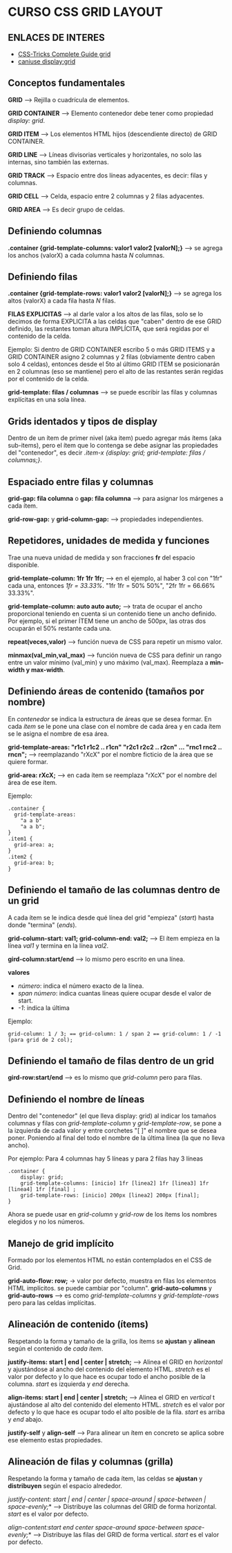# CURSO CSS GRID LAYOUT


## ENLACES DE INTERES

* [CSS-Tricks Complete Guide grid](https://css-tricks.com/snippets/css/complete-guide-grid/)
* [caniuse display:grid](https://caniuse.com/#feat=css-grid)


## Conceptos fundamentales


**GRID** --> Rejilla o cuadrícula de elementos.

**GRID CONTAINER** --> Elemento contenedor debe tener como propiedad *display: grid*.

**GRID ITEM** --> Los elementos HTML hijos (descendiente directo) de GRID CONTAINER.

**GRID LINE** --> Líneas divisorias verticales y horizontales, no solo las internas, sino también las externas.

**GRID TRACK** --> Espacio entre dos líneas adyacentes, es decir: filas y columnas.

**GRID CELL** --> Celda, espacio entre 2 columnas y 2 filas adyacentes.

**GRID AREA** --> Es decir grupo de celdas.


## Definiendo columnas

**.container {grid-template-columns: valor1 valor2 [valorN];}** --> se agrega los anchos (valorX) a cada columna hasta *N* columnas.


## Definiendo filas

**.container {grid-template-rows: valor1 valor2 [valorN];}** --> se agrega los altos (valorX) a cada fila hasta *N* filas.

**FILAS EXPLICITAS** --> al darle valor a los altos de las filas, solo se lo decimos de forma EXPLICITA a las celdas que "caben" dentro de ese GRID definido, las restantes toman altura IMPLÍCITA, que será regidas por el contenido de la celda.

Ejemplo: Si dentro de GRID CONTAINER escribo 5 o más GRID ITEMS y a GRID CONTAINER asigno 2 columnas y 2 filas (obviamente dentro caben solo 4 celdas), entonces desde el 5to al último GRID ITEM se posicionarán en 2 columnas (eso se mantiene) pero el alto de las restantes serán regidas por el contenido de la celda.

**grid-template: filas / columnas** --> se puede escribir las filas y columnas explícitas en una sola línea.


## Grids identados y tipos de display

Dentro de un ítem de primer nivel (aka item) puedo agregar más ítems (aka sub-items), pero el ítem que lo contenga se debe asignar las propiedades del "contenedor", es decir *.item-x {display: grid; grid-template: filas / columnas;}*.


## Espaciado entre filas y columnas

**grid-gap: fila columna** o **gap: fila columna** --> para asignar los márgenes a cada ítem.

**grid-row-gap:** y **grid-column-gap:** --> propiedades independientes.


## Repetidores, unidades de medida y funciones
Trae una nueva unidad de medida y son fracciones **fr** del espacio disponible.

**grid-template-column: 1fr 1fr 1fr;** --> en el ejemplo, al haber 3 col con "1fr" cada una, entonces *1fr = 33.33%*. "1fr 1fr = 50% 50%", "2fr 1fr = 66.66% 33.33%".

**grid-template-column: auto auto auto;** --> trata de ocupar el ancho proporcional teniendo en cuenta si un contenido tiene un ancho definido. Por ejemplo, si el primer ÍTEM tiene un ancho de 500px, las otras dos ocuparán el 50% restante cada una.

**repeat(veces,valor)** --> función nueva de CSS para repetir un mismo valor.

**minmax(val_min,val_max)** --> función nueva de CSS para definir un rango entre un valor mínimo (val_min) y uno máximo (val_max). Reemplaza a **min-width y max-width**.


## Definiendo áreas de contenido (tamaños por nombre)
En *contenedor* se indica la estructura de áreas que se desea formar. En cada *ítem* se le pone una clase con el nombre de cada área y en cada ítem se le asigna el nombre de esa área.

**grid-template-areas: "r1c1 r1c2 .. r1cn" "r2c1 r2c2 .. r2cn" ... "rnc1 rnc2 .. rncn";** --> reemplazando "rXcX" por el nombre ficticio de la área que se quiere formar.

**grid-area: rXcX;** --> en cada ítem se reemplaza "rXcX" por el nombre del área de ese ítem.

Ejemplo:

<pre><code>.container {
  grid-template-areas: 
    "a a b"
    "a a b";
}
.item1 {
  grid-area: a;
}
.item2 {
  grid-area: b;
}</code></pre>

## Definiendo el tamaño de las columnas dentro de un grid
A cada ítem se le indica desde qué línea del grid "empieza" (*start*) hasta donde "termina" (*ends*).

**grid-column-start: val1; grid-column-end: val2;** --> El ítem empieza en la línea *val1* y termina en la línea *val2*. 

**gird-column:start/end** --> lo mismo pero escrito en una línea.

**valores**
+ *número*: indica el número exacto de la línea.
+ *span número*: indica cuantas líneas quiere ocupar desde el valor de start.
+ *-1*: indica la última

Ejemplo:

<pre><code>grid-column: 1 / 3; == grid-column: 1 / span 2 == grid-column: 1 / -1 (para grid de 2 col);</code></pre>


## Definiendo el tamaño de filas dentro de un grid
**gird-row:start/end** --> es lo mismo que *grid-column* pero para filas.


## Definiendo el nombre de líneas
Dentro del "contenedor" (el que lleva display: grid) al indicar los tamaños columnas y filas con *grid-template-column* y *grid-template-row*, se pone a la izquierda de cada valor y entre corchetes "[ ]" el nombre que se desea poner. Poniendo al final del todo el nombre de la última línea (la que no lleva ancho).

Por ejemplo: Para 4 columnas hay 5 líneas y para 2 filas hay 3 líneas

<pre><code>.container {
    display: grid;
    grid-template-columns: [inicio] 1fr [linea2] 1fr [linea3] 1fr [linea4] 1fr [final] ;
    grid-template-rows: [inicio] 200px [linea2] 200px [final];
}</code></pre>

Ahora se puede usar en *grid-column* y *grid-row* de los ítems los nombres elegidos y no los números.


## Manejo de grid implícito
Formado por los elementos HTML no están contemplados en el CSS de Grid.

**grid-auto-flow: row;** -> valor por defecto, muestra en filas los elementos HTML implícitos. se puede cambiar por "column".
**grid-auto-columns** y **grid-auto-rows** --> es como *grid-template-columns* y *grid-template-rows* pero para las celdas implícitas.


## Alineación de contenido (ítems)
Respetando la forma y tamaño de la grilla, los ítems se **ajustan** y **alinean** según el contenido de *cada ítem*.

**justify-items: start | end | center | stretch;** --> Alinea el GRID en *horizontal* y ajustándose al ancho del contenido del elemento HTML. *stretch* es el valor por defecto y lo que hace es ocupar todo el ancho posible de la columna. *start* es izquierda y *end* derecha.

**align-items: start | end | center | stretch;** --> Alinea el GRID en *vertical* t ajustándose al alto del contenido del elemento HTML. *stretch* es el valor por defecto y lo que hace es ocupar todo el alto posible de la fila. *start* es arriba y *end* abajo.

**justify-self** y **align-self** --> Para alinear un ítem en concreto se aplica sobre ese elemento estas propiedades.


## Alineación de filas y columnas (grilla)
Respetando la forma y tamaño de cada ítem, las celdas se **ajustan** y **distribuyen** según el espacio alrededor.

**justify-content: start* | end | center | space-around | space-between | space-evenly;** --> Distribuye las columnas del GRID de forma horizontal. *start* es el valor por defecto.

**align-content:start* end center space-around space-between space-evenly;** -->  Distribuye las filas del GRID de forma vertical. *start* es el valor por defecto.




